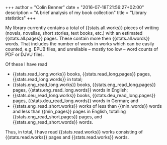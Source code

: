 +++
author = "Colin Benner"
date = "2016-07-18T21:56:27+02:00"
description = "A brief analysis of my book collection"
title = "Library statistics"
+++

My library currently contains a total of {{stats.all.works}} pieces of writing (novels, novellas, short stories, text books, etc.) with an estimated {{stats.all.pages}} pages.  These contain more then {{stats.all.words}} words.  That includes the number of words in works which can be easily counted, e.g. EPUB files, and unreliable – mostly too low – word counts of PDF or DJVU files.

Of these I have read

  * {{stats.read_long.works}} books, {{stats.read_long.pages}} pages, {{stats.read_long.words}} in total;
  * {{stats.eng_read_long.works}} books, {{stats.eng_read_long.pages}} pages, {{stats.eng_read_long.words}} words in English;
  * {{stats.deu_read_long.works}} books, {{stats.deu_read_long.pages}} pages, {{stats.deu_read_long.words}} words in German; and
  * {{stats.eng_read_short.works}} works of less than {{min_words}} words and less than {{min_pages}} pages in English, totalling {{stats.eng_read_short.pages}} pages, and {{stats.eng_read_short.words}} words.

Thus, in total, I have read {{stats.read.works}} works consisting of {{stats.read.works}} pages and {{stats.read.works}} words.
